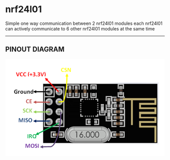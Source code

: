 # nrf24l01
Simple one way communication between 2 nrf24l01 modules
each nrf24l01 can actively communicate to 6 other nrf24l01 modules at the same time

***
## PINOUT DIAGRAM 
 
![](pinout.png)
